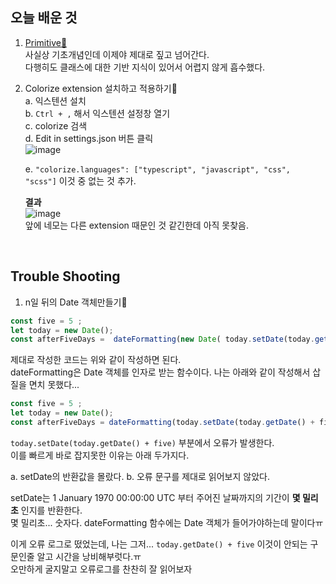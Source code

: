 ## 오늘 배운 것 
1. [Primitive🍖](https://cnri.notion.site/Primitive-d7e256bef6114bacb4ba18e985903ee4)     
  사실상 기초개념인데 이제야 제대로 짚고 넘어간다.   
  다행히도 클래스에 대한 기반 지식이 있어서 어렵지 않게 흡수했다. 

2. Colorize extension 설치하고 적용하기🎨   
   a. 익스텐션 설치    
   b. `Ctrl + ,` 해서 익스텐션 설정창 열기   
   c. colorize  검색   
   d. Edit in settings.json 버튼 클릭   
     ![image](https://user-images.githubusercontent.com/77582221/214563332-750a52a9-f15b-4d60-b827-066060bc5b91.png)

   e. `"colorize.languages": ["typescript", "javascript", "css", "scss"]` 이것 중 없는 것 추가.  
   
   **결과**   
   ![image](https://user-images.githubusercontent.com/77582221/214563481-b4ba2560-216e-4f19-a961-528dc6648843.png)  
   앞에 네모는 다른 extension 때문인 것 같긴한데 아직 못찾음.
   
   <br/>
   
   

   
## Trouble Shooting 
1. n일 뒤의 Date 객체만들기📆 
  ```ts
  const five = 5 ;
  let today = new Date();
  const afterFiveDays =  dateFormatting(new Date( today.setDate(today.getDate() + five) ) )
  
  ```
  제대로 작성한 코드는 위와 같이 작성하면 된다.   
  dateFormatting은 Date 객체를 인자로 받는 함수이다. 
  나는 아래와 같이 작성해서 삽질을 면치 못했다... 
  
   ```ts
  const five = 5 ;
  let today = new Date();
  const afterFiveDays = dateFormatting(today.setDate(today.getDate() + five)) 
  
  ```
  `today.setDate(today.getDate() + five)` 부분에서 오류가 발생한다.   
  이를 빠르게 바로 잡지못한 이유는 아래 두가지다. 
   
   a. setDate의 반환값을 몰랐다. 
   b. 오류 문구를 제대로 읽어보지 않았다.
   
   setDate는 1 January 1970 00:00:00 UTC 부터 주어진 날짜까지의 기간이 **몇 밀리초** 인지를 반환한다.  
   몇 밀리초... 숫자다.  dateFormatting 함수에는 Date 객체가 들어가야하는데 말이다ㅠ  
   
   이게 오류 로그로 떴었는데, 나는 그저... `today.getDate() + five` 이것이 안되는 구문인줄 알고 시간을 낭비해부럿다.ㅠ  
   오만하게 굴지말고 오류로그를 찬찬히 잘 읽어보자 


